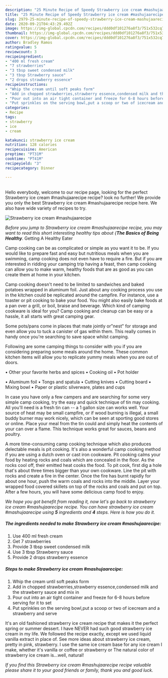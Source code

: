 ```yaml
---
description: "25 Minute Recipe of Speedy Strawberry ice cream #mashujaarecipe"
title: "25 Minute Recipe of Speedy Strawberry ice cream #mashujaarecipe"
slug: 2979-25-minute-recipe-of-speedy-strawberry-ice-cream-mashujaarecipe
date: 2020-09-21T04:43:29.492Z
image: https://img-global.cpcdn.com/recipes/ddd0df101276a8f3/751x532cq70/strawberry-ice-cream-mashujaarecipe-recipe-main-photo.jpg
thumbnail: https://img-global.cpcdn.com/recipes/ddd0df101276a8f3/751x532cq70/strawberry-ice-cream-mashujaarecipe-recipe-main-photo.jpg
cover: https://img-global.cpcdn.com/recipes/ddd0df101276a8f3/751x532cq70/strawberry-ice-cream-mashujaarecipe-recipe-main-photo.jpg
author: Bradley Ramos
ratingvalue: 5
reviewcount: 3
recipeingredient:
- "400 ml fresh cream"
- "7 strawberries"
- "3 tbsp sweet condensed milk"
- "3 tbsp Strawberry sauce"
- "2 drops strawberry essence"
recipeinstructions:
- "Whip the cream until soft peaks form"
- "Add in chopped strawberries,strawberry essence,condensed milk and the strawberry sauce and mix in"
- "Pour out into an air tight container and freeze for 6-8 hours before serving for it to set"
- "Put sprinkles on the serving bowl,put a scoop or two of icecream and a strawberry and serve"
categories:
- Recipe
tags:
- strawberry
- ice
- cream

katakunci: strawberry ice cream 
nutrition: 128 calories
recipecuisine: American
preptime: "PT31M"
cooktime: "PT41M"
recipeyield: "3"
recipecategory: Dinner

---
```

<br>
Hello everybody, welcome to our recipe page, looking for the perfect Strawberry ice cream #mashujaarecipe recipe? look no further! We provide you only the best Strawberry ice cream #mashujaarecipe recipe here. We also have wide variety of recipes to try.
<br>


![Strawberry ice cream #mashujaarecipe](https://img-global.cpcdn.com/recipes/ddd0df101276a8f3/751x532cq70/strawberry-ice-cream-mashujaarecipe-recipe-main-photo.jpg)

<i>Before you jump to Strawberry ice cream #mashujaarecipe recipe, you may want to read this short interesting healthy tips about {<strong>The Basics of Being Healthy</strong>.</i>
Getting A Healthy Eater

    
Camp cooking can be as complicated or simple as you want it to be. If you would like to prepare fast and easy but nutritious meals when you are swimming, camp cooking does not even have to require a fire. But if you are interested in ridding your camping trip having a feast, then camp cooking can allow you to make warm, healthy foods that are as good as you can create them at home in your kitchen.

Camp cooking doesn't need to be limited to sandwiches and baked potatoes wrapped in aluminum foil.  Just about any cooking process you use in the kitchen could be replicated around the campfire. For instance, use a toaster or pit cooking to bake your food. You might also easily bake foods at a pan over a grill, or boil, braise and beverage. Which kind of camping cookware is ideal for you? Camp cooking and cleanup can be easy or a hassle, it all starts with great camping gear.

Some pots/pans come in places that mate jointly or"nest" for storage and even allow you to tuck a canister of gas within them. This really comes in handy once you're searching to save space whilst camping.

Following are some camping things to consider with you if you are considering preparing some meals around the home. These common kitchen items will allow you to replicate yummy meals when you are out of doors.


• Other your favorite herbs and spices
• Cooking oil
• Pot holder

• Aluminum foil
• Tongs and spatula
• Cutting knives
• Cutting board
• Mixing bowl
• Paper or plastic silverware, plates and cups

In case you have only a few campers and are searching for some very simple camp cooking, try the easy and quick technique of tin may cooking. All you'll need is a fresh tin can -- a 1 gallon size can works well. Your source of heat may be small campfire, or if wood burning is illegal, a small buddy burner may work nicely, which can be seen at sporting good stores or online. Place your meal from the tin could and simply heat the contents of your can over a flame.  This technique works great for sauces, beans and poultry.

A more time-consuming camp cooking technique which also produces delectable meals is pit cooking.  It's also a wonderful camp cooking method if you are using a dutch oven or cast iron cookware. Pit cooking calms your food by heating rocks and coals which are concealed in the floor. As the rocks cool off, their emitted heat cooks the food. To pit cook, first dig a hole that's about three times bigger than your own cookware. Line the pit with rocks and create a fire in the center. Once the fire has burnt rapidly for about one hour, push the warm coals and rocks into the middle. Layer your wrapped food covered skillets on top of the rocks and coals and put on top. After a few hours, you will have some delicious camp food to enjoy.


<i>We hope you got benefit from reading it, now let's go back to strawberry ice cream #mashujaarecipe recipe. You can have strawberry ice cream #mashujaarecipe using <strong>5</strong> ingredients and <strong>4</strong> steps. Here is how you do it.
</i>

##### The ingredients needed to make Strawberry ice cream #mashujaarecipe:

1. Use 400 ml fresh cream
1. Get 7 strawberries
1. Provide 3 tbsp sweet condensed milk
1. Use 3 tbsp Strawberry sauce
1. Provide 2 drops strawberry essence


##### Steps to make Strawberry ice cream #mashujaarecipe:

1. Whip the cream until soft peaks form
1. Add in chopped strawberries,strawberry essence,condensed milk and the strawberry sauce and mix in
1. Pour out into an air tight container and freeze for 6-8 hours before serving for it to set
1. Put sprinkles on the serving bowl,put a scoop or two of icecream and a strawberry and serve


It&#39;s an old fashioned strawberry ice cream recipe that makes it the perfect spring or summer dessert. I have NEVER had such good strawberry ice cream in my life. We followed the recipe exactly, except we used liquid vanilla extract in place of. See more ideas about strawberry ice cream, pretty in pink, strawberry. I use the same ice cream base for any ice cream I make, whether it&#39;s vanilla or coffee or strawberry or The natural color of strawberry ice cream is…well, natural! 

<i>If you find this Strawberry ice cream #mashujaarecipe recipe valuable please share it to your good friends or family, thank you and good luck.</i>
